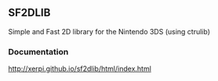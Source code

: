## SF2DLIB


Simple and Fast 2D library for the Nintendo 3DS (using ctrulib)

### Documentation
http://xerpi.github.io/sf2dlib/html/index.html
